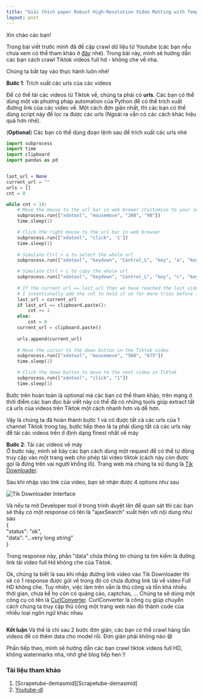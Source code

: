 ```yaml
---
title: "Giải thích paper Robust High-Resolution Video Matting with Temporal Guidance"
layout: post
---
```



Xin chào các bạn!

Trong bài viết trước mình đã đề cập crawl dữ liệu từ Youtube (các bạn nếu chưa xem có thể tham khảo ở [đây][đây] nhé). Trong bài này, mình sẽ hướng dẫn các bạn cách crawl Tiktok videos full hd - không che về  nha.

Chúng ta bắt tay vào thực hành luôn nhé!

**Bước 1**: Trích xuất các urls của các videos
    
Để có thể tải các videos từ Tiktok về, chúng ta phải có **urls**. Các bạn có thể dùng một vài phương pháp automation của Python để có thể trích xuất đường link của các video về. Một cách đơn giản nhất, thì các bạn có thể dùng script này để  lọc ra được các urls (Ngoài ra vẫn có các cách khác hiệu quả hơn nhé).

(**Optional**) Các bạn có thể dùng đoạn lệnh sau để trích xuất các urls nhé

```python
import subprocess 
import time
import clipboard
import pandas as pd


last_url = None
current_url = ""
urls = []
cnt = 0

while cnt < 10:
    # Move the mouse to the url bar in web brower (Customise to your settings)
    subprocess.run(["xdotool", "mousemove", "200", "90"])
    time.sleep(1)

    # Click the right mouse to the url bar in web browser
    subprocess.run(["xdotool", "click", '1'])
    time.sleep(1)
    
    # Simulate Ctrl + a to select the whole url
    subprocess.run(["xdotool", "keydown", "Control_L", "key", "a", "keyup", "Control_L"])

    # Simulate Ctrl + c to copy the whole url
    subprocess.run(["xdotool", "keydown", "Control_L", "key", "c", "keyup", "Control_L"]) # Ctrl + C
    
    # If the current url == last_url then we have reached the last video
    # I intentionally add the cnt to hold it on for more tries before it finally stops
    last_url = current_url
    if last_url == clipboard.paste():
        cnt += 1
    else:
        cnt = 0
    current_url = clipboard.paste()
    
    urls.append(current_url)
    
    # Move the cursor to the down button in the Tiktok video
    subprocess.run(["xdotool", "mousemove", "560", "675"])
    time.sleep(1)

    # Click the down button to move to the next video in Tiktok
    subprocess.run(["xdotool", "click", "1"])
    time.sleep(1)
```

Bước trên hoàn toàn là optional mà các bạn có thể tham khảo, trên mạng ở thời điểm các bạn đọc bài viết này có thể đã có những tools giúp extract tất cả urls của videos trên Tiktok một cách nhanh hơn và dễ hơn. 

Vậy là chúng ta đã hoàn thành bước 1 và có được tất cả các urls của 1 channel Tiktok trong tay, bước tiếp theo là ta phải dùng tất cả các urls này để tải các videos trên ở định dạng finest nhất về máy

**Bước 2**: Tải các videos về máy  
Ở bước này, mình sẽ bày các bạn cách dùng một request để có thể tự động truy cập vào một trang web cho phép tải video tiktok (cách này còn được gọi là đứng trên vai người khổng lồ). Trang web mà chúng ta sử dụng là [Tik Downloader][Tik Downloader]. 

Sau khi nhập vào link của video, bạn sẽ nhận được 4 options như sau

![Tik Downloader Interface][Tik Downloader Interface]

Và nếu ta mở Developer tool ở trong trình duyệt lên để quan sát thì các bạn sẽ thấy có một response có tên là "ajaxSearch" xuất hiện với nội dung như sau   
{  
    "status": "ok",  
    "data": "...very long string"  
}

Trong response này, phần "data" chứa thông tin chúng ta tìm kiếm là đường link tải video full Hd không che của Tiktok. 

Ok, chúng ta biết là sau khi nhập đường link video vào Tik Downloader thì sẽ có 1 response được gửi về trong đó có chứa đường link tải về video Full HD không che. Tuy nhiên, việc làm trên vẫn là thủ công và tốn khá nhiều thời gian, chưa kể họ còn có quảng cáo, captchas, ... Chúng ta sẽ dùng một công cụ có tên là [CurlConverter][CurlConverter]. CurlConverter là công cụ giúp chuyển cách chúng ta truy cập thủ công một trang web nào đó thành code của nhiều loại ngôn ngữ khác nhau

```python

```

**Kết luận**
Và thế  là chỉ sau 2 bước đơn giản, các bạn có thể crawl hàng tấn videos để có thêm data cho model rồi. Đơn giản phải không nào 😄

Phần tiếp theo, mình sẽ hướng dẫn các bạn crawl tiktok videos full HD, không watermarks nha, nhớ ghé blog tiếp hen !!


### Tải liệu tham khảo
1. [Scrapetube-demasmid][Scrapetube-demasmid]
2. [Youtube-dl][youtube-dl]


[đây]: https://github.com/dermasmid/scrapetube
[youtube-dl]: https://github.com/ytdl-org/youtube-dl
[Tik Downloader]: https://tikdownloader.io/en
[Tik Downloader Interface]: https://docs.google.com/document/d/1bi6MVQWe9GDuQQ2uPd7LyMX5sK12rRK0dZTylJPIccs/edit#bookmark=id.812uy0co2sdr
[CurlConverter]: https://curlconverter.com/